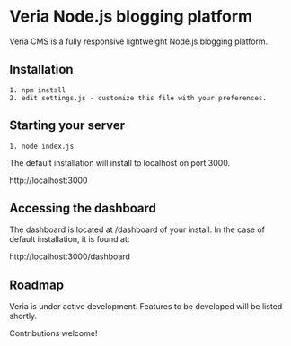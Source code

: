 Veria Node.js blogging platform
=====

Veria CMS is a fully responsive lightweight Node.js blogging platform.


Installation
------------

    1. npm install
    2. edit settings.js - customize this file with your preferences.


Starting your server
--------------------

    1. node index.js


The default installation will install to localhost on port 3000.

http://localhost:3000


Accessing the dashboard
-----------------------

The dashboard is located at /dashboard of your install. In the case of default installation, it is found at:

http://localhost:3000/dashboard



Roadmap
-------
Veria is under active development.
Features to be developed will be listed shortly.

Contributions welcome!
